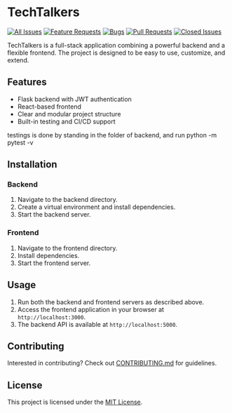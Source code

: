 # TechTalkers

[![All Issues](https://img.shields.io/github/issues/Wickedviruz/StackOverClockers.svg)](https://github.com/Wickedviruz/StackOverClockers/issues)
[![Feature Requests](https://img.shields.io/github/issues/Wickedviruz/StackOverClockers/feature-request.svg)](https://github.com/Wickedviruz/StackOverClockers/issues?q=is%3Aopen+is%3Aissue+label%3Afeature-request)
[![Bugs](https://img.shields.io/github/issues/Wickedviruz/StackOverClockers/bug.svg)](https://github.com/Wickedviruz/StackOverClockers/issues?q=is%3Aopen+is%3Aissue+label%3Abug)
[![Pull Requests](https://img.shields.io/github/issues-pr/Wickedviruz/StackOverClockers.svg)](https://github.com/Wickedviruz/StackOverClockers/pulls)
[![Closed Issues](https://img.shields.io/github/issues-closed/Wickedviruz/StackOverClockers.svg)](https://github.com/Wickedviruz/StackOverClockers/issues?q=is%3Aissue+is%3Aclosed)


TechTalkers is a full-stack application combining a powerful backend and a flexible frontend. The project is designed to be easy to use, customize, and extend.

## Features
- Flask backend with JWT authentication
- React-based frontend
- Clear and modular project structure
- Built-in testing and CI/CD support

testings is done by standing in the folder of backend, and run python -m pytest -v

## Installation

### Backend
1. Navigate to the backend directory. 
2. Create a virtual environment and install dependencies.
3. Start the backend server.

### Frontend
1. Navigate to the frontend directory.
2. Install dependencies.
3. Start the frontend server.

## Usage
1. Run both the backend and frontend servers as described above.
2. Access the frontend application in your browser at `http://localhost:3000`.
3. The backend API is available at `http://localhost:5000`.

## Contributing
Interested in contributing? Check out [CONTRIBUTING.md](CONTRIBUTING.md) for guidelines.

## License
This project is licensed under the [MIT License](LICENSE).

